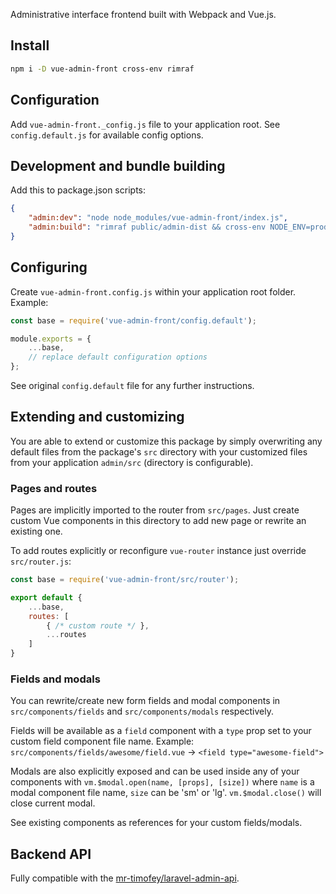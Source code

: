 Administrative interface frontend built with Webpack and Vue.js.

## Install

```bash
npm i -D vue-admin-front cross-env rimraf
```

## Configuration

Add `vue-admin-front._config.js` file to your application root.
See `config.default.js` for available config options.

## Development and bundle building

Add this to package.json scripts:

```json
{
	"admin:dev": "node node_modules/vue-admin-front/index.js",
	"admin:build": "rimraf public/admin-dist && cross-env NODE_ENV=production webpack --config node_modules/vue-admin-front/webpack._config.js --progress --hide-modules"
}
```

## Configuring

Create `vue-admin-front.config.js` within your application root folder. Example:

```js
const base = require('vue-admin-front/config.default');

module.exports = {
	...base,
	// replace default configuration options
};
```

See original `config.default` file for any further instructions.

## Extending and customizing

You are able to extend or customize this package by simply overwriting any default files from the package's
`src` directory with your customized files from your application `admin/src` (directory is configurable).

### Pages and routes

Pages are implicitly imported to the router from `src/pages`.
Just create custom Vue components in this directory to add new page or rewrite an existing one.

To add routes explicitly or reconfigure `vue-router` instance just override `src/router.js`:

```js
const base = require('vue-admin-front/src/router');

export default {
	...base,
	routes: [
		{ /* custom route */ },
		...routes
    ]
}
```

### Fields and modals

You can rewrite/create new form fields and modal components in
`src/components/fields` and `src/components/modals` respectively.

Fields will be available as a `field` component with a `type` prop set to your custom field component file name.
Example: `src/components/fields/awesome/field.vue` -\> `<field type="awesome-field">`

Modals are also explicitly exposed and can be used inside any of your components with
`vm.$modal.open(name, [props], [size])` where `name` is a modal component file name, `size` can be 'sm' or 'lg'.
`vm.$modal.close()` will close current modal.

See existing components as references for your custom fields/modals.

## Backend API

Fully compatible with the [mr-timofey/laravel-admin-api](https://github.com/mrTimofey/laravel-admin-api).